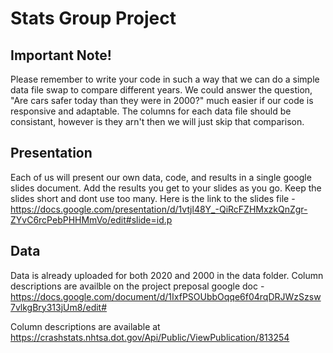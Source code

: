 # Stats Group Project

## Important Note!
Please remember to write your code in such a way that we can do a simple data file swap to compare different years.  We could answer the question, "Are cars safer today than they were in 2000?" much easier if our code is responsive and adaptable.  The columns for each data file should be consistant, however is they arn't then we will just skip that comparison.  

## Presentation
Each of us will present our own data, code, and results in a single google slides document.  Add the results you get to your slides as you go.  Keep the slides short and dont use too many.  Here is the link to the slides file - https://docs.google.com/presentation/d/1vtjl48Y_-QiRcFZHMxzkQnZgr-ZYvC6rcPebPHHMmVo/edit#slide=id.p

## Data
Data is already uploaded for both 2020 and 2000 in the data folder.  Column descriptions are availble on the project preposal google doc - https://docs.google.com/document/d/1IxfPSOUbbOqqe6f04rqDRJWzSzsw7vlkgBry313jUm8/edit#

Column descriptions are available at https://crashstats.nhtsa.dot.gov/Api/Public/ViewPublication/813254
